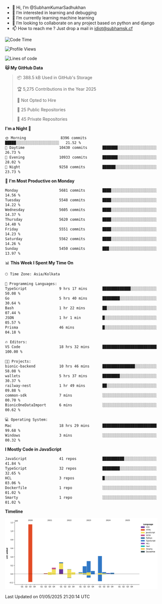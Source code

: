 - 👋 Hi, I’m @SubhamKumarSadhukhan
- 👀 I’m interested in learning and debugging
- 🌱 I’m currently learning machine learning
- 💞️ I’m looking to collaborate on any project based on python and django
- 📫 How to reach me ?
      Just drop a mail in idiot@subhamsk.cf

<!---
SubhamKumarSadhukhan/SubhamKumarSadhukhan is a ✨ special ✨ repository because its `README.md` (this file) appears on your GitHub profile.
You can click the Preview link to take a look at your changes.
--->


<!--START_SECTION:waka-->
![Code Time](http://img.shields.io/badge/Code%20Time-2%2C857%20hrs%2027%20mins-blue)

![Profile Views](http://img.shields.io/badge/Profile%20Views-0-blue)

![Lines of code](https://img.shields.io/badge/From%20Hello%20World%20I%27ve%20Written-2.9%20million%20lines%20of%20code-blue)

**🐱 My GitHub Data** 

> 📦 388.5 kB Used in GitHub's Storage 
 > 
> 🏆 5,275 Contributions in the Year 2025
 > 
> 🚫 Not Opted to Hire
 > 
> 📜 25 Public Repositories 
 > 
> 🔑 45 Private Repositories 
 > 
**I'm a Night 🦉** 

```text
🌞 Morning                8396 commits        █████░░░░░░░░░░░░░░░░░░░░   21.52 % 
🌆 Daytime                10430 commits       ███████░░░░░░░░░░░░░░░░░░   26.73 % 
🌃 Evening                10933 commits       ███████░░░░░░░░░░░░░░░░░░   28.02 % 
🌙 Night                  9258 commits        ██████░░░░░░░░░░░░░░░░░░░   23.73 % 
```
📅 **I'm Most Productive on Monday** 

```text
Monday                   5681 commits        ████░░░░░░░░░░░░░░░░░░░░░   14.56 % 
Tuesday                  5548 commits        ████░░░░░░░░░░░░░░░░░░░░░   14.22 % 
Wednesday                5605 commits        ████░░░░░░░░░░░░░░░░░░░░░   14.37 % 
Thursday                 5620 commits        ████░░░░░░░░░░░░░░░░░░░░░   14.40 % 
Friday                   5551 commits        ████░░░░░░░░░░░░░░░░░░░░░   14.23 % 
Saturday                 5562 commits        ████░░░░░░░░░░░░░░░░░░░░░   14.26 % 
Sunday                   5450 commits        ███░░░░░░░░░░░░░░░░░░░░░░   13.97 % 
```


📊 **This Week I Spent My Time On** 

```text
🕑︎ Time Zone: Asia/Kolkata

💬 Programming Languages: 
TypeScript               9 hrs 17 mins       █████████████░░░░░░░░░░░░   50.08 % 
Go                       5 hrs 40 mins       ████████░░░░░░░░░░░░░░░░░   30.64 % 
Bash                     1 hr 22 mins        ██░░░░░░░░░░░░░░░░░░░░░░░   07.44 % 
JSON                     1 hr 1 min          █░░░░░░░░░░░░░░░░░░░░░░░░   05.57 % 
Prisma                   46 mins             █░░░░░░░░░░░░░░░░░░░░░░░░   04.18 % 

🔥 Editors: 
VS Code                  18 hrs 32 mins      █████████████████████████   100.00 % 

🐱‍💻 Projects: 
bionic-backend           10 hrs 46 mins      ███████████████░░░░░░░░░░   58.08 % 
wallets                  5 hrs 37 mins       ████████░░░░░░░░░░░░░░░░░   30.37 % 
railway-nest             1 hr 49 mins        ██░░░░░░░░░░░░░░░░░░░░░░░   09.88 % 
common-sdk               7 mins              ░░░░░░░░░░░░░░░░░░░░░░░░░   00.70 % 
BionicOneDataImport      6 mins              ░░░░░░░░░░░░░░░░░░░░░░░░░   00.62 % 

💻 Operating System: 
Mac                      18 hrs 29 mins      █████████████████████████   99.68 % 
Windows                  3 mins              ░░░░░░░░░░░░░░░░░░░░░░░░░   00.32 % 
```

**I Mostly Code in JavaScript** 

```text
JavaScript               41 repos            ██████████░░░░░░░░░░░░░░░   41.84 % 
TypeScript               32 repos            ████████░░░░░░░░░░░░░░░░░   32.65 % 
HCL                      3 repos             █░░░░░░░░░░░░░░░░░░░░░░░░   03.06 % 
Dockerfile               1 repo              ░░░░░░░░░░░░░░░░░░░░░░░░░   01.02 % 
Smarty                   1 repo              ░░░░░░░░░░░░░░░░░░░░░░░░░   01.02 % 
```



**Timeline**

![Lines of Code chart](https://raw.githubusercontent.com/SubhamKumarSadhukhan/SubhamKumarSadhukhan/main/assets/bar_graph.png)


 Last Updated on 01/05/2025 21:20:14 UTC
<!--END_SECTION:waka-->
